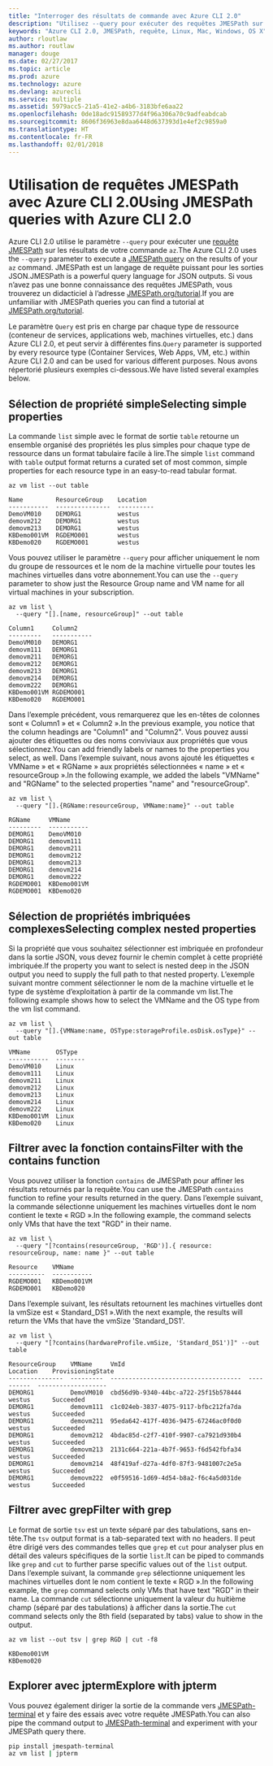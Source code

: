 ```yaml
---
title: "Interroger des résultats de commande avec Azure CLI 2.0"
description: "Utilisez --query pour exécuter des requêtes JMESPath sur la sortie des commandes Azure CLI 2.0."
keywords: "Azure CLI 2.0, JMESPath, requête, Linux, Mac, Windows, OS X"
author: rloutlaw
ms.author: routlaw
manager: douge
ms.date: 02/27/2017
ms.topic: article
ms.prod: azure
ms.technology: azure
ms.devlang: azurecli
ms.service: multiple
ms.assetid: 5979acc5-21a5-41e2-a4b6-3183bfe6aa22
ms.openlocfilehash: 0de18adc91589377d4f96a306a70c9adfeabdcab
ms.sourcegitcommit: 8606f36963e8daa6448d637393d1e4ef2c9859a0
ms.translationtype: HT
ms.contentlocale: fr-FR
ms.lasthandoff: 02/01/2018
---
```

# <a name="using-jmespath-queries-with-azure-cli-20"></a><span data-ttu-id="0bf95-104">Utilisation de requêtes JMESPath avec Azure CLI 2.0</span><span class="sxs-lookup"><span data-stu-id="0bf95-104">Using JMESPath queries with Azure CLI 2.0</span></span>

<span data-ttu-id="0bf95-105">Azure CLI 2.0 utilise le paramètre `--query` pour exécuter une [requête JMESPath](http://jmespath.org) sur les résultats de votre commande `az`.</span><span class="sxs-lookup"><span data-stu-id="0bf95-105">The Azure CLI 2.0 uses the `--query` parameter to execute a [JMESPath query](http://jmespath.org) on the results of your `az` command.</span></span> <span data-ttu-id="0bf95-106">JMESPath est un langage de requête puissant pour les sorties JSON.</span><span class="sxs-lookup"><span data-stu-id="0bf95-106">JMESPath is a powerful query language for JSON outputs.</span></span>  <span data-ttu-id="0bf95-107">Si vous n’avez pas une bonne connaissance des requêtes JMESPath, vous trouverez un didacticiel à l’adresse [JMESPath.org/tutorial](http://JMESPath.org/tutorial.html).</span><span class="sxs-lookup"><span data-stu-id="0bf95-107">If you are unfamiliar with JMESPath queries you can find a tutorial at [JMESPath.org/tutorial](http://JMESPath.org/tutorial.html).</span></span>

<span data-ttu-id="0bf95-108">Le paramètre `Query` est pris en charge par chaque type de ressource (conteneur de services, applications web, machines virtuelles, etc.) dans Azure CLI 2.0, et peut servir à différentes fins.</span><span class="sxs-lookup"><span data-stu-id="0bf95-108">`Query` parameter is supported by every resource type (Container Services, Web Apps, VM, etc.) within Azure CLI 2.0 and can be used for various different purposes.</span></span>  <span data-ttu-id="0bf95-109">Nous avons répertorié plusieurs exemples ci-dessous.</span><span class="sxs-lookup"><span data-stu-id="0bf95-109">We have listed several examples below.</span></span>

## <a name="selecting-simple-properties"></a><span data-ttu-id="0bf95-110">Sélection de propriété simple</span><span class="sxs-lookup"><span data-stu-id="0bf95-110">Selecting simple properties</span></span>

<span data-ttu-id="0bf95-111">La commande `list` simple avec le format de sortie `table` retourne un ensemble organisé des propriétés les plus simples pour chaque type de ressource dans un format tabulaire facile à lire.</span><span class="sxs-lookup"><span data-stu-id="0bf95-111">The simple `list` command with `table` output format returns a curated set of most common, simple properties for each resource type in an easy-to-read tabular format.</span></span>

```azurecli-interactive
az vm list --out table
```

```
Name         ResourceGroup    Location
-----------  ---------------  ----------
DemoVM010    DEMORG1          westus
demovm212    DEMORG1          westus
demovm213    DEMORG1          westus
KBDemo001VM  RGDEMO001        westus
KBDemo020    RGDEMO001        westus
```

<span data-ttu-id="0bf95-112">Vous pouvez utiliser le paramètre `--query` pour afficher uniquement le nom du groupe de ressources et le nom de la machine virtuelle pour toutes les machines virtuelles dans votre abonnement.</span><span class="sxs-lookup"><span data-stu-id="0bf95-112">You can use the `--query` parameter to show just the Resource Group name and VM name for all virtual machines in your subscription.</span></span>

```azurecli-interactive
az vm list \
  --query "[].[name, resourceGroup]" --out table
```

```
Column1     Column2
---------   -----------
DemoVM010   DEMORG1
demovm111   DEMORG1
demovm211   DEMORG1
demovm212   DEMORG1
demovm213   DEMORG1
demovm214   DEMORG1
demovm222   DEMORG1
KBDemo001VM RGDEMO001
KBDemo020   RGDEMO001
```

<span data-ttu-id="0bf95-113">Dans l’exemple précédent, vous remarquerez que les en-têtes de colonnes sont « Column1 » et « Column2 ».</span><span class="sxs-lookup"><span data-stu-id="0bf95-113">In the previous example, you notice that the column headings are "Column1" and "Column2".</span></span>  <span data-ttu-id="0bf95-114">Vous pouvez aussi ajouter des étiquettes ou des noms conviviaux aux propriétés que vous sélectionnez.</span><span class="sxs-lookup"><span data-stu-id="0bf95-114">You can add friendly labels or names to the properties you select, as well.</span></span>  <span data-ttu-id="0bf95-115">Dans l’exemple suivant, nous avons ajouté les étiquettes « VMName » et « RGName » aux propriétés sélectionnées « name » et « resourceGroup ».</span><span class="sxs-lookup"><span data-stu-id="0bf95-115">In the following example, we added the labels "VMName" and "RGName" to the selected properties "name" and "resourceGroup".</span></span>


```azurecli-interactive
az vm list \
  --query "[].{RGName:resourceGroup, VMName:name}" --out table
```

```
RGName     VMName
---------  -----------
DEMORG1    DemoVM010
DEMORG1    demovm111
DEMORG1    demovm211
DEMORG1    demovm212
DEMORG1    demovm213
DEMORG1    demovm214
DEMORG1    demovm222
RGDEMO001  KBDemo001VM
RGDEMO001  KBDemo020
```

## <a name="selecting-complex-nested-properties"></a><span data-ttu-id="0bf95-116">Sélection de propriétés imbriquées complexes</span><span class="sxs-lookup"><span data-stu-id="0bf95-116">Selecting complex nested properties</span></span>

<span data-ttu-id="0bf95-117">Si la propriété que vous souhaitez sélectionner est imbriquée en profondeur dans la sortie JSON, vous devez fournir le chemin complet à cette propriété imbriquée.</span><span class="sxs-lookup"><span data-stu-id="0bf95-117">If the property you want to select is nested deep in the JSON output you need to supply the full path to that nested property.</span></span> <span data-ttu-id="0bf95-118">L’exemple suivant montre comment sélectionner le nom de la machine virtuelle et le type de système d’exploitation à partir de la commande vm list.</span><span class="sxs-lookup"><span data-stu-id="0bf95-118">The following example shows how to select the VMName and the OS type from the vm list command.</span></span>

```azurecli-interactive
az vm list \
  --query "[].{VMName:name, OSType:storageProfile.osDisk.osType}" --out table
```

```
VMName       OSType
-----------  --------
DemoVM010    Linux
demovm111    Linux
demovm211    Linux
demovm212    Linux
demovm213    Linux
demovm214    Linux
demovm222    Linux
KBDemo001VM  Linux
KBDemo020    Linux
```

## <a name="filter-with-the-contains-function"></a><span data-ttu-id="0bf95-119">Filtrer avec la fonction contains</span><span class="sxs-lookup"><span data-stu-id="0bf95-119">Filter with the contains function</span></span>

<span data-ttu-id="0bf95-120">Vous pouvez utiliser la fonction `contains` de JMESPath pour affiner les résultats retournés par la requête.</span><span class="sxs-lookup"><span data-stu-id="0bf95-120">You can use the JMESPath `contains` function to refine your results returned in the query.</span></span>
<span data-ttu-id="0bf95-121">Dans l’exemple suivant, la commande sélectionne uniquement les machines virtuelles dont le nom contient le texte « RGD ».</span><span class="sxs-lookup"><span data-stu-id="0bf95-121">In the following example, the command selects only VMs that have the text "RGD" in their name.</span></span>

```azurecli-interactive
az vm list \
  --query "[?contains(resourceGroup, 'RGD')].{ resource: resourceGroup, name: name }" --out table
```

```
Resource    VMName
----------  -----------
RGDEMO001   KBDemo001VM
RGDEMO001   KBDemo020
```

<span data-ttu-id="0bf95-122">Dans l’exemple suivant, les résultats retournent les machines virtuelles dont la vmSize est « Standard_DS1 ».</span><span class="sxs-lookup"><span data-stu-id="0bf95-122">With the next example, the results will return the VMs that have the vmSize 'Standard_DS1'.</span></span>

```azurecli-interactive
az vm list \
  --query "[?contains(hardwareProfile.vmSize, 'Standard_DS1')]" --out table
```

```
ResourceGroup    VMName     VmId                                  Location    ProvisioningState
---------------  ---------  ------------------------------------  ----------  -------------------
DEMORG1          DemoVM010  cbd56d9b-9340-44bc-a722-25f15b578444  westus      Succeeded
DEMORG1          demovm111  c1c024eb-3837-4075-9117-bfbc212fa7da  westus      Succeeded
DEMORG1          demovm211  95eda642-417f-4036-9475-67246ac0f0d0  westus      Succeeded
DEMORG1          demovm212  4bdac85d-c2f7-410f-9907-ca7921d930b4  westus      Succeeded
DEMORG1          demovm213  2131c664-221a-4b7f-9653-f6d542fbfa34  westus      Succeeded
DEMORG1          demovm214  48f419af-d27a-4df0-87f3-9481007c2e5a  westus      Succeeded
DEMORG1          demovm222  e0f59516-1d69-4d54-b8a2-f6c4a5d031de  westus      Succeeded
```

## <a name="filter-with-grep"></a><span data-ttu-id="0bf95-123">Filtrer avec grep</span><span class="sxs-lookup"><span data-stu-id="0bf95-123">Filter with grep</span></span>

<span data-ttu-id="0bf95-124">Le format de sortie `tsv` est un texte séparé par des tabulations, sans en-tête.</span><span class="sxs-lookup"><span data-stu-id="0bf95-124">The `tsv` output format is a tab-separated text with no headers.</span></span> <span data-ttu-id="0bf95-125">Il peut être dirigé vers des commandes telles que `grep` et `cut` pour analyser plus en détail des valeurs spécifiques de la sortie `list`.</span><span class="sxs-lookup"><span data-stu-id="0bf95-125">It can be piped to commands like `grep` and `cut` to further parse specific values out of the `list` output.</span></span> <span data-ttu-id="0bf95-126">Dans l’exemple suivant, la commande `grep` sélectionne uniquement les machines virtuelles dont le nom contient le texte « RGD ».</span><span class="sxs-lookup"><span data-stu-id="0bf95-126">In the following example, the `grep` command selects only VMs that have text "RGD" in their name.</span></span>  <span data-ttu-id="0bf95-127">La commande `cut` sélectionne uniquement la valeur du huitième champ (séparé par des tabulations) à afficher dans la sortie.</span><span class="sxs-lookup"><span data-stu-id="0bf95-127">The `cut` command selects only the 8th field (separated by tabs) value to show in the output.</span></span>

```azurecli-interactive
az vm list --out tsv | grep RGD | cut -f8
```

```
KBDemo001VM
KBDemo020
```

## <a name="explore-with-jpterm"></a><span data-ttu-id="0bf95-128">Explorer avec jpterm</span><span class="sxs-lookup"><span data-stu-id="0bf95-128">Explore with jpterm</span></span>

<span data-ttu-id="0bf95-129">Vous pouvez également diriger la sortie de la commande vers [JMESPath-terminal](https://github.com/jmespath/jmespath.terminal) et y faire des essais avec votre requête JMESPath.</span><span class="sxs-lookup"><span data-stu-id="0bf95-129">You can also pipe the command output to [JMESPath-terminal](https://github.com/jmespath/jmespath.terminal) and experiment with your JMESPath query there.</span></span>

```bash
pip install jmespath-terminal
az vm list | jpterm
```

